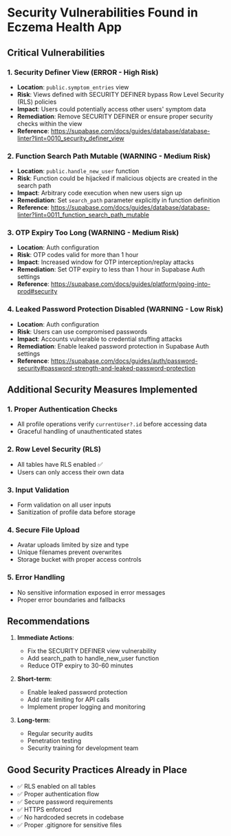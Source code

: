 # Security Vulnerabilities Found in Eczema Health App

## Critical Vulnerabilities

### 1. **Security Definer View** (ERROR - High Risk)
- **Location**: `public.symptom_entries` view
- **Risk**: Views defined with SECURITY DEFINER bypass Row Level Security (RLS) policies
- **Impact**: Users could potentially access other users' symptom data
- **Remediation**: Remove SECURITY DEFINER or ensure proper security checks within the view
- **Reference**: https://supabase.com/docs/guides/database/database-linter?lint=0010_security_definer_view

### 2. **Function Search Path Mutable** (WARNING - Medium Risk)  
- **Location**: `public.handle_new_user` function
- **Risk**: Function could be hijacked if malicious objects are created in the search path
- **Impact**: Arbitrary code execution when new users sign up
- **Remediation**: Set `search_path` parameter explicitly in function definition
- **Reference**: https://supabase.com/docs/guides/database/database-linter?lint=0011_function_search_path_mutable

### 3. **OTP Expiry Too Long** (WARNING - Medium Risk)
- **Location**: Auth configuration
- **Risk**: OTP codes valid for more than 1 hour
- **Impact**: Increased window for OTP interception/replay attacks
- **Remediation**: Set OTP expiry to less than 1 hour in Supabase Auth settings
- **Reference**: https://supabase.com/docs/guides/platform/going-into-prod#security

### 4. **Leaked Password Protection Disabled** (WARNING - Low Risk)
- **Location**: Auth configuration  
- **Risk**: Users can use compromised passwords
- **Impact**: Accounts vulnerable to credential stuffing attacks
- **Remediation**: Enable leaked password protection in Supabase Auth settings
- **Reference**: https://supabase.com/docs/guides/auth/password-security#password-strength-and-leaked-password-protection

## Additional Security Measures Implemented

### 1. **Proper Authentication Checks**
- All profile operations verify `currentUser?.id` before accessing data
- Graceful handling of unauthenticated states

### 2. **Row Level Security (RLS)**
- All tables have RLS enabled ✅
- Users can only access their own data

### 3. **Input Validation**
- Form validation on all user inputs
- Sanitization of profile data before storage

### 4. **Secure File Upload**
- Avatar uploads limited by size and type
- Unique filenames prevent overwrites
- Storage bucket with proper access controls

### 5. **Error Handling**
- No sensitive information exposed in error messages
- Proper error boundaries and fallbacks

## Recommendations

1. **Immediate Actions**:
   - Fix the SECURITY DEFINER view vulnerability
   - Add search_path to handle_new_user function
   - Reduce OTP expiry to 30-60 minutes

2. **Short-term**:
   - Enable leaked password protection
   - Add rate limiting for API calls
   - Implement proper logging and monitoring

3. **Long-term**:
   - Regular security audits
   - Penetration testing
   - Security training for development team

## Good Security Practices Already in Place

- ✅ RLS enabled on all tables
- ✅ Proper authentication flow
- ✅ Secure password requirements
- ✅ HTTPS enforced
- ✅ No hardcoded secrets in codebase
- ✅ Proper .gitignore for sensitive files 